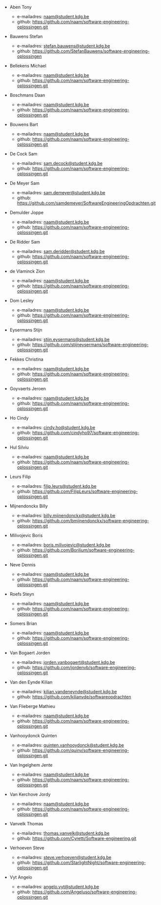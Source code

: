 - Aben Tony
	- e-mailadres: naam@student.kdg.be
	- github: https://github.com/naam/software-engineering-oplossingen.git

- Bauwens Stefan
	- e-mailadres: stefan.bauwens@student.kdg.be
	- github: https://github.com/StefanBauwens/software-engineering-oplossingen

- Bellekens Michael
	- e-mailadres: naam@student.kdg.be
	- github: https://github.com/naam/software-engineering-oplossingen.git

- Boschmans Daan
	- e-mailadres: naam@student.kdg.be
	- github: https://github.com/naam/software-engineering-oplossingen.git

- Bouwens Bart
	- e-mailadres: naam@student.kdg.be
	- github: https://github.com/naam/software-engineering-oplossingen.git

- De Cock Sam
	- e-mailadres: sam.decock@student.kdg.be
	- github: https://github.com/naam/software-engineering-oplossingen.git

- De Meyer Sam
	- e-mailadres: sam.demeyer@student.kdg.be
	- github: https://github.com/samdemeyer/SoftwareEngineeringOpdrachten.git

- Demulder Joppe
	- e-mailadres: naam@student.kdg.be
	- github: https://github.com/naam/software-engineering-oplossingen.git

- De Ridder Sam
	- e-mailadres: sam.deridder@student.kdg.be
	- github: https://github.com/naam/software-engineering-oplossingen.git

- de Vlaminck Zion
	- e-mailadres: naam@student.kdg.be
	- github: https://github.com/naam/software-engineering-oplossingen.git

- Dom Lesley
	- e-mailadres: naam@student.kdg.be
	- github: https://github.com/naam/software-engineering-oplossingen.git

- Eysermans Stijn
	- e-mailadres: stijn.eysermans@student.kdg.be
	- github: https://github.com/stijneysermans/software-engineering-oplossingen.git

- Fekkes Christina
	- e-mailadres: naam@student.kdg.be
	- github: https://github.com/naam/software-engineering-oplossingen.git

- Goyvaerts Jeroen
	- e-mailadres: naam@student.kdg.be
	- github: https://github.com/naam/software-engineering-oplossingen.git

- Ho Cindy
	- e-mailadres: cindy.ho@student.kdg.be
	- github: https://github.com/cindyho97/software-engineering-oplossingen.git

- Hul Silviu
	- e-mailadres: naam@student.kdg.be
	- github: https://github.com/naam/software-engineering-oplossingen.git

- Leurs Filip
	- e-mailadres: filip.leurs@student.kdg.be
	- github: https://github.com/FilipLeurs/software-engineering-oplossingen.git

- Mijnendonckx Billy
	- e-mailadres: billy.mijnendonckx@student.kdg.be
	- github: https://github.com/bmijnendonckx/software-engineering-oplossingen.git

- Milivojevic Boris
	- e-mailadres: boris.milivojevic@student.kdg.be
	- github: https://github.com/Borilium/software-engineering-oplossingen.git

- Neve Dennis
	- e-mailadres: naam@student.kdg.be
	- github: https://github.com/naam/software-engineering-oplossingen.git

- Roefs Steyn
	- e-mailadres: naam@student.kdg.be
	- github: https://github.com/naam/software-engineering-oplossingen.git

- Somers Brian
	- e-mailadres: naam@student.kdg.be
	- github: https://github.com/naam/software-engineering-oplossingen.git

- Van Bogaert Jorden
	- e-mailadres: jorden.vanbogaert@student.kdg.be
	- github: https://github.com/jordenvb/software-engineering-oplossingen.git

- Van den Eynde Kilian
	- e-mailadres: kilian.vandeneynde@student.kdg.be
	- github: https://github.com/kilianvde/softwareopdrachten

- Van Flieberge Mathieu
	- e-mailadres: naam@student.kdg.be
	- github: https://github.com/naam/software-engineering-oplossingen.git

- Vanhooydonck Quinten
	- e-mailadres: quinten.vanhooydonck@student.kdg.be
	- github: https://github.com/quinv/software-engineering-oplossingen.git

- Van Ingelghem Jente
	- e-mailadres: naam@student.kdg.be
	- github: https://github.com/naam/software-engineering-oplossingen.git

- Van Kerchove Jordy
	- e-mailadres: naam@student.kdg.be
	- github: https://github.com/naam/software-engineering-oplossingen.git

- Vanvelk Thomas
	- e-mailadres: thomas.vanvelk@student.kdg.be
	- github: https://github.com/Cyretti/Software-engineering.git

- Verhoeven Steve
	- e-mailadres: steve.verhoeven@student.kdg.be
	- github: https://github.com/StarlightNight/software-engineering-oplossingen.git

- Vyt Angelo
	- e-mailadres: angelo.vyt@student.kdg.be
	- github: https://github.com/Angeluso/software-engineering-oplossingen.git
